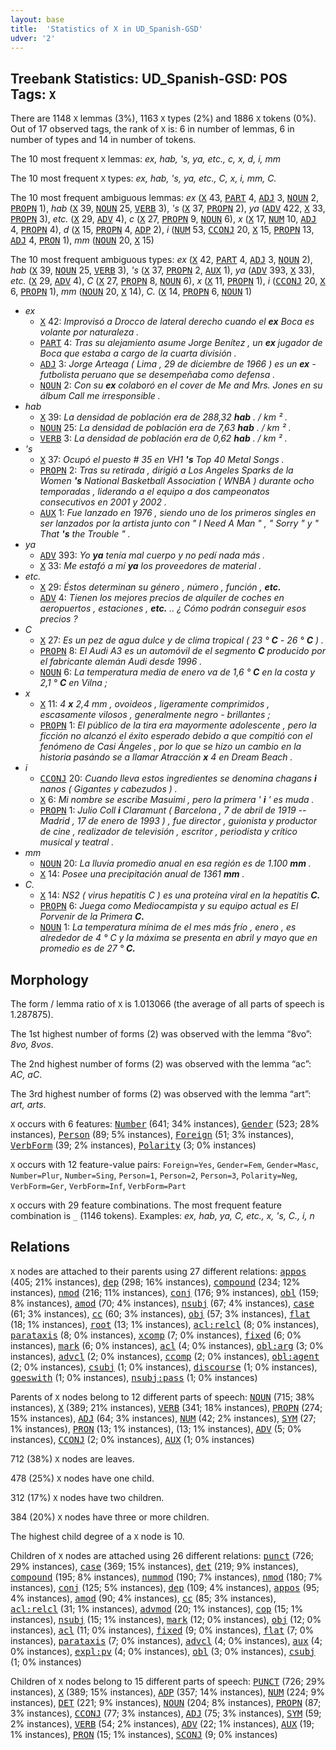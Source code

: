 ```yaml
---
layout: base
title:  'Statistics of X in UD_Spanish-GSD'
udver: '2'
---
```


## Treebank Statistics: UD_Spanish-GSD: POS Tags: `X`

There are 1148 `X` lemmas (3%), 1163 `X` types (2%) and 1886 `X` tokens (0%).
Out of 17 observed tags, the rank of `X` is: 6 in number of lemmas, 6 in number of types and 14 in number of tokens.

The 10 most frequent `X` lemmas: <em>ex, hab, 's, ya, etc., c, x, d, i, mm</em>

The 10 most frequent `X` types:  <em>ex, hab, 's, ya, etc., C, x, i, mm, C.</em>

The 10 most frequent ambiguous lemmas: <em>ex</em> (<tt><a href="es_gsd-pos-X.html">X</a></tt> 43, <tt><a href="es_gsd-pos-PART.html">PART</a></tt> 4, <tt><a href="es_gsd-pos-ADJ.html">ADJ</a></tt> 3, <tt><a href="es_gsd-pos-NOUN.html">NOUN</a></tt> 2, <tt><a href="es_gsd-pos-PROPN.html">PROPN</a></tt> 1), <em>hab</em> (<tt><a href="es_gsd-pos-X.html">X</a></tt> 39, <tt><a href="es_gsd-pos-NOUN.html">NOUN</a></tt> 25, <tt><a href="es_gsd-pos-VERB.html">VERB</a></tt> 3), <em>'s</em> (<tt><a href="es_gsd-pos-X.html">X</a></tt> 37, <tt><a href="es_gsd-pos-PROPN.html">PROPN</a></tt> 2), <em>ya</em> (<tt><a href="es_gsd-pos-ADV.html">ADV</a></tt> 422, <tt><a href="es_gsd-pos-X.html">X</a></tt> 33, <tt><a href="es_gsd-pos-PROPN.html">PROPN</a></tt> 3), <em>etc.</em> (<tt><a href="es_gsd-pos-X.html">X</a></tt> 29, <tt><a href="es_gsd-pos-ADV.html">ADV</a></tt> 4), <em>c</em> (<tt><a href="es_gsd-pos-X.html">X</a></tt> 27, <tt><a href="es_gsd-pos-PROPN.html">PROPN</a></tt> 9, <tt><a href="es_gsd-pos-NOUN.html">NOUN</a></tt> 6), <em>x</em> (<tt><a href="es_gsd-pos-X.html">X</a></tt> 17, <tt><a href="es_gsd-pos-NUM.html">NUM</a></tt> 10, <tt><a href="es_gsd-pos-ADJ.html">ADJ</a></tt> 4, <tt><a href="es_gsd-pos-PROPN.html">PROPN</a></tt> 4), <em>d</em> (<tt><a href="es_gsd-pos-X.html">X</a></tt> 15, <tt><a href="es_gsd-pos-PROPN.html">PROPN</a></tt> 4, <tt><a href="es_gsd-pos-ADP.html">ADP</a></tt> 2), <em>i</em> (<tt><a href="es_gsd-pos-NUM.html">NUM</a></tt> 53, <tt><a href="es_gsd-pos-CCONJ.html">CCONJ</a></tt> 20, <tt><a href="es_gsd-pos-X.html">X</a></tt> 15, <tt><a href="es_gsd-pos-PROPN.html">PROPN</a></tt> 13, <tt><a href="es_gsd-pos-ADJ.html">ADJ</a></tt> 4, <tt><a href="es_gsd-pos-PRON.html">PRON</a></tt> 1), <em>mm</em> (<tt><a href="es_gsd-pos-NOUN.html">NOUN</a></tt> 20, <tt><a href="es_gsd-pos-X.html">X</a></tt> 15)

The 10 most frequent ambiguous types:  <em>ex</em> (<tt><a href="es_gsd-pos-X.html">X</a></tt> 42, <tt><a href="es_gsd-pos-PART.html">PART</a></tt> 4, <tt><a href="es_gsd-pos-ADJ.html">ADJ</a></tt> 3, <tt><a href="es_gsd-pos-NOUN.html">NOUN</a></tt> 2), <em>hab</em> (<tt><a href="es_gsd-pos-X.html">X</a></tt> 39, <tt><a href="es_gsd-pos-NOUN.html">NOUN</a></tt> 25, <tt><a href="es_gsd-pos-VERB.html">VERB</a></tt> 3), <em>'s</em> (<tt><a href="es_gsd-pos-X.html">X</a></tt> 37, <tt><a href="es_gsd-pos-PROPN.html">PROPN</a></tt> 2, <tt><a href="es_gsd-pos-AUX.html">AUX</a></tt> 1), <em>ya</em> (<tt><a href="es_gsd-pos-ADV.html">ADV</a></tt> 393, <tt><a href="es_gsd-pos-X.html">X</a></tt> 33), <em>etc.</em> (<tt><a href="es_gsd-pos-X.html">X</a></tt> 29, <tt><a href="es_gsd-pos-ADV.html">ADV</a></tt> 4), <em>C</em> (<tt><a href="es_gsd-pos-X.html">X</a></tt> 27, <tt><a href="es_gsd-pos-PROPN.html">PROPN</a></tt> 8, <tt><a href="es_gsd-pos-NOUN.html">NOUN</a></tt> 6), <em>x</em> (<tt><a href="es_gsd-pos-X.html">X</a></tt> 11, <tt><a href="es_gsd-pos-PROPN.html">PROPN</a></tt> 1), <em>i</em> (<tt><a href="es_gsd-pos-CCONJ.html">CCONJ</a></tt> 20, <tt><a href="es_gsd-pos-X.html">X</a></tt> 6, <tt><a href="es_gsd-pos-PROPN.html">PROPN</a></tt> 1), <em>mm</em> (<tt><a href="es_gsd-pos-NOUN.html">NOUN</a></tt> 20, <tt><a href="es_gsd-pos-X.html">X</a></tt> 14), <em>C.</em> (<tt><a href="es_gsd-pos-X.html">X</a></tt> 14, <tt><a href="es_gsd-pos-PROPN.html">PROPN</a></tt> 6, <tt><a href="es_gsd-pos-NOUN.html">NOUN</a></tt> 1)


* <em>ex</em>
  * <tt><a href="es_gsd-pos-X.html">X</a></tt> 42: <em>Improvisó a Drocco de lateral derecho cuando el <b>ex</b> Boca es volante por naturaleza .</em>
  * <tt><a href="es_gsd-pos-PART.html">PART</a></tt> 4: <em>Tras su alejamiento asume Jorge Benítez , un <b>ex</b> jugador de Boca que estaba a cargo de la cuarta división .</em>
  * <tt><a href="es_gsd-pos-ADJ.html">ADJ</a></tt> 3: <em>Jorge Arteaga ( Lima , 29 de diciembre de 1966 ) es un <b>ex</b> - futbolista peruano que se desempeñaba como defensa .</em>
  * <tt><a href="es_gsd-pos-NOUN.html">NOUN</a></tt> 2: <em>Con su <b>ex</b> colaboró en el cover de Me and Mrs. Jones en su álbum Call me irresponsible .</em>
* <em>hab</em>
  * <tt><a href="es_gsd-pos-X.html">X</a></tt> 39: <em>La densidad de población era de 288,32 <b>hab</b> . / km ² .</em>
  * <tt><a href="es_gsd-pos-NOUN.html">NOUN</a></tt> 25: <em>La densidad de población era de 7,63 <b>hab</b> . / km ² .</em>
  * <tt><a href="es_gsd-pos-VERB.html">VERB</a></tt> 3: <em>La densidad de población era de 0,62 <b>hab</b> . / km ² .</em>
* <em>'s</em>
  * <tt><a href="es_gsd-pos-X.html">X</a></tt> 37: <em>Ocupó el puesto # 35 en VH1 <b>'s</b> Top 40 Metal Songs .</em>
  * <tt><a href="es_gsd-pos-PROPN.html">PROPN</a></tt> 2: <em>Tras su retirada , dirigió a Los Angeles Sparks de la Women <b>'s</b> National Basketball Association ( WNBA ) durante ocho temporadas , liderando a el equipo a dos campeonatos consecutivos en 2001 y 2002 .</em>
  * <tt><a href="es_gsd-pos-AUX.html">AUX</a></tt> 1: <em>Fue lanzado en 1976 , siendo uno de los primeros singles en ser lanzados por la artista junto con " I Need A Man " , " Sorry " y " That <b>'s</b> the Trouble " .</em>
* <em>ya</em>
  * <tt><a href="es_gsd-pos-ADV.html">ADV</a></tt> 393: <em>Yo <b>ya</b> tenía mal cuerpo y no pedí nada más .</em>
  * <tt><a href="es_gsd-pos-X.html">X</a></tt> 33: <em>Me estafó a mí <b>ya</b> los proveedores de material .</em>
* <em>etc.</em>
  * <tt><a href="es_gsd-pos-X.html">X</a></tt> 29: <em>Éstos determinan su género , número , función , <b>etc.</b></em>
  * <tt><a href="es_gsd-pos-ADV.html">ADV</a></tt> 4: <em>Tienen los mejores precios de alquiler de coches en aeropuertos , estaciones , <b>etc.</b> .. ¿ Cómo podrán conseguir esos precios ?</em>
* <em>C</em>
  * <tt><a href="es_gsd-pos-X.html">X</a></tt> 27: <em>Es un pez de agua dulce y de clima tropical ( 23 ° <b>C</b> - 26 ° <b>C</b> ) .</em>
  * <tt><a href="es_gsd-pos-PROPN.html">PROPN</a></tt> 8: <em>El Audi A3 es un automóvil de el segmento <b>C</b> producido por el fabricante alemán Audi desde 1996 .</em>
  * <tt><a href="es_gsd-pos-NOUN.html">NOUN</a></tt> 6: <em>La temperatura media de enero va de 1,6 ° <b>C</b> en la costa y 2,1 ° <b>C</b> en Vilna ;</em>
* <em>x</em>
  * <tt><a href="es_gsd-pos-X.html">X</a></tt> 11: <em>4 <b>x</b> 2,4 mm , ovoideos , ligeramente comprimidos , escasamente vilosos , generalmente negro - brillantes ;</em>
  * <tt><a href="es_gsd-pos-PROPN.html">PROPN</a></tt> 1: <em>El público de la tira era mayormente adolescente , pero la ficción no alcanzó el éxito esperado debido a que compitió con el fenómeno de Casi Ángeles , por lo que se hizo un cambio en la historia pasándo se a llamar Atracción <b>x</b> 4 en Dream Beach .</em>
* <em>i</em>
  * <tt><a href="es_gsd-pos-CCONJ.html">CCONJ</a></tt> 20: <em>Cuando lleva estos ingredientes se denomina chagans <b>i</b> nanos ( Gigantes y cabezudos ) .</em>
  * <tt><a href="es_gsd-pos-X.html">X</a></tt> 6: <em>Mi nombre se escribe Masuimi , pero la primera ' <b>i</b> ' es muda .</em>
  * <tt><a href="es_gsd-pos-PROPN.html">PROPN</a></tt> 1: <em>Julio Coll <b>i</b> Claramunt ( Barcelona , 7 de abril de 1919 -- Madrid , 17 de enero de 1993 ) , fue director , guionista y productor de cine , realizador de televisión , escritor , periodista y crítico musical y teatral .</em>
* <em>mm</em>
  * <tt><a href="es_gsd-pos-NOUN.html">NOUN</a></tt> 20: <em>La lluvia promedio anual en esa región es de 1.100 <b>mm</b> .</em>
  * <tt><a href="es_gsd-pos-X.html">X</a></tt> 14: <em>Posee una precipitación anual de 1361 <b>mm</b> .</em>
* <em>C.</em>
  * <tt><a href="es_gsd-pos-X.html">X</a></tt> 14: <em>NS2 ( virus hepatitis C ) es una proteína viral en la hepatitis <b>C.</b></em>
  * <tt><a href="es_gsd-pos-PROPN.html">PROPN</a></tt> 6: <em>Juega como Mediocampista y su equipo actual es El Porvenir de la Primera <b>C.</b></em>
  * <tt><a href="es_gsd-pos-NOUN.html">NOUN</a></tt> 1: <em>La temperatura mínima de el mes más frío , enero , es alrededor de 4 ° C y la máxima se presenta en abril y mayo que en promedio es de 27 ° <b>C.</b></em>

## Morphology

The form / lemma ratio of `X` is 1.013066 (the average of all parts of speech is 1.287875).

The 1st highest number of forms (2) was observed with the lemma “8vo”: <em>8vo, 8vos</em>.

The 2nd highest number of forms (2) was observed with the lemma “ac”: <em>AC, aC</em>.

The 3rd highest number of forms (2) was observed with the lemma “art”: <em>art, arts</em>.

`X` occurs with 6 features: <tt><a href="es_gsd-feat-Number.html">Number</a></tt> (641; 34% instances), <tt><a href="es_gsd-feat-Gender.html">Gender</a></tt> (523; 28% instances), <tt><a href="es_gsd-feat-Person.html">Person</a></tt> (89; 5% instances), <tt><a href="es_gsd-feat-Foreign.html">Foreign</a></tt> (51; 3% instances), <tt><a href="es_gsd-feat-VerbForm.html">VerbForm</a></tt> (39; 2% instances), <tt><a href="es_gsd-feat-Polarity.html">Polarity</a></tt> (3; 0% instances)

`X` occurs with 12 feature-value pairs: `Foreign=Yes`, `Gender=Fem`, `Gender=Masc`, `Number=Plur`, `Number=Sing`, `Person=1`, `Person=2`, `Person=3`, `Polarity=Neg`, `VerbForm=Ger`, `VerbForm=Inf`, `VerbForm=Part`

`X` occurs with 29 feature combinations.
The most frequent feature combination is `_` (1146 tokens).
Examples: <em>ex, hab, ya, C, etc., x, 's, C., i, n</em>


## Relations

`X` nodes are attached to their parents using 27 different relations: <tt><a href="es_gsd-dep-appos.html">appos</a></tt> (405; 21% instances), <tt><a href="es_gsd-dep-dep.html">dep</a></tt> (298; 16% instances), <tt><a href="es_gsd-dep-compound.html">compound</a></tt> (234; 12% instances), <tt><a href="es_gsd-dep-nmod.html">nmod</a></tt> (216; 11% instances), <tt><a href="es_gsd-dep-conj.html">conj</a></tt> (176; 9% instances), <tt><a href="es_gsd-dep-obl.html">obl</a></tt> (159; 8% instances), <tt><a href="es_gsd-dep-amod.html">amod</a></tt> (70; 4% instances), <tt><a href="es_gsd-dep-nsubj.html">nsubj</a></tt> (67; 4% instances), <tt><a href="es_gsd-dep-case.html">case</a></tt> (61; 3% instances), <tt><a href="es_gsd-dep-cc.html">cc</a></tt> (60; 3% instances), <tt><a href="es_gsd-dep-obj.html">obj</a></tt> (57; 3% instances), <tt><a href="es_gsd-dep-flat.html">flat</a></tt> (18; 1% instances), <tt><a href="es_gsd-dep-root.html">root</a></tt> (13; 1% instances), <tt><a href="es_gsd-dep-acl-relcl.html">acl:relcl</a></tt> (8; 0% instances), <tt><a href="es_gsd-dep-parataxis.html">parataxis</a></tt> (8; 0% instances), <tt><a href="es_gsd-dep-xcomp.html">xcomp</a></tt> (7; 0% instances), <tt><a href="es_gsd-dep-fixed.html">fixed</a></tt> (6; 0% instances), <tt><a href="es_gsd-dep-mark.html">mark</a></tt> (6; 0% instances), <tt><a href="es_gsd-dep-acl.html">acl</a></tt> (4; 0% instances), <tt><a href="es_gsd-dep-obl-arg.html">obl:arg</a></tt> (3; 0% instances), <tt><a href="es_gsd-dep-advcl.html">advcl</a></tt> (2; 0% instances), <tt><a href="es_gsd-dep-ccomp.html">ccomp</a></tt> (2; 0% instances), <tt><a href="es_gsd-dep-obl-agent.html">obl:agent</a></tt> (2; 0% instances), <tt><a href="es_gsd-dep-csubj.html">csubj</a></tt> (1; 0% instances), <tt><a href="es_gsd-dep-discourse.html">discourse</a></tt> (1; 0% instances), <tt><a href="es_gsd-dep-goeswith.html">goeswith</a></tt> (1; 0% instances), <tt><a href="es_gsd-dep-nsubj-pass.html">nsubj:pass</a></tt> (1; 0% instances)

Parents of `X` nodes belong to 12 different parts of speech: <tt><a href="es_gsd-pos-NOUN.html">NOUN</a></tt> (715; 38% instances), <tt><a href="es_gsd-pos-X.html">X</a></tt> (389; 21% instances), <tt><a href="es_gsd-pos-VERB.html">VERB</a></tt> (341; 18% instances), <tt><a href="es_gsd-pos-PROPN.html">PROPN</a></tt> (274; 15% instances), <tt><a href="es_gsd-pos-ADJ.html">ADJ</a></tt> (64; 3% instances), <tt><a href="es_gsd-pos-NUM.html">NUM</a></tt> (42; 2% instances), <tt><a href="es_gsd-pos-SYM.html">SYM</a></tt> (27; 1% instances), <tt><a href="es_gsd-pos-PRON.html">PRON</a></tt> (13; 1% instances),  (13; 1% instances), <tt><a href="es_gsd-pos-ADV.html">ADV</a></tt> (5; 0% instances), <tt><a href="es_gsd-pos-CCONJ.html">CCONJ</a></tt> (2; 0% instances), <tt><a href="es_gsd-pos-AUX.html">AUX</a></tt> (1; 0% instances)

712 (38%) `X` nodes are leaves.

478 (25%) `X` nodes have one child.

312 (17%) `X` nodes have two children.

384 (20%) `X` nodes have three or more children.

The highest child degree of a `X` node is 10.

Children of `X` nodes are attached using 26 different relations: <tt><a href="es_gsd-dep-punct.html">punct</a></tt> (726; 29% instances), <tt><a href="es_gsd-dep-case.html">case</a></tt> (369; 15% instances), <tt><a href="es_gsd-dep-det.html">det</a></tt> (219; 9% instances), <tt><a href="es_gsd-dep-compound.html">compound</a></tt> (195; 8% instances), <tt><a href="es_gsd-dep-nummod.html">nummod</a></tt> (190; 7% instances), <tt><a href="es_gsd-dep-nmod.html">nmod</a></tt> (180; 7% instances), <tt><a href="es_gsd-dep-conj.html">conj</a></tt> (125; 5% instances), <tt><a href="es_gsd-dep-dep.html">dep</a></tt> (109; 4% instances), <tt><a href="es_gsd-dep-appos.html">appos</a></tt> (95; 4% instances), <tt><a href="es_gsd-dep-amod.html">amod</a></tt> (90; 4% instances), <tt><a href="es_gsd-dep-cc.html">cc</a></tt> (85; 3% instances), <tt><a href="es_gsd-dep-acl-relcl.html">acl:relcl</a></tt> (31; 1% instances), <tt><a href="es_gsd-dep-advmod.html">advmod</a></tt> (20; 1% instances), <tt><a href="es_gsd-dep-cop.html">cop</a></tt> (15; 1% instances), <tt><a href="es_gsd-dep-nsubj.html">nsubj</a></tt> (15; 1% instances), <tt><a href="es_gsd-dep-mark.html">mark</a></tt> (12; 0% instances), <tt><a href="es_gsd-dep-obj.html">obj</a></tt> (12; 0% instances), <tt><a href="es_gsd-dep-acl.html">acl</a></tt> (11; 0% instances), <tt><a href="es_gsd-dep-fixed.html">fixed</a></tt> (9; 0% instances), <tt><a href="es_gsd-dep-flat.html">flat</a></tt> (7; 0% instances), <tt><a href="es_gsd-dep-parataxis.html">parataxis</a></tt> (7; 0% instances), <tt><a href="es_gsd-dep-advcl.html">advcl</a></tt> (4; 0% instances), <tt><a href="es_gsd-dep-aux.html">aux</a></tt> (4; 0% instances), <tt><a href="es_gsd-dep-expl-pv.html">expl:pv</a></tt> (4; 0% instances), <tt><a href="es_gsd-dep-obl.html">obl</a></tt> (3; 0% instances), <tt><a href="es_gsd-dep-csubj.html">csubj</a></tt> (1; 0% instances)

Children of `X` nodes belong to 15 different parts of speech: <tt><a href="es_gsd-pos-PUNCT.html">PUNCT</a></tt> (726; 29% instances), <tt><a href="es_gsd-pos-X.html">X</a></tt> (389; 15% instances), <tt><a href="es_gsd-pos-ADP.html">ADP</a></tt> (357; 14% instances), <tt><a href="es_gsd-pos-NUM.html">NUM</a></tt> (224; 9% instances), <tt><a href="es_gsd-pos-DET.html">DET</a></tt> (221; 9% instances), <tt><a href="es_gsd-pos-NOUN.html">NOUN</a></tt> (204; 8% instances), <tt><a href="es_gsd-pos-PROPN.html">PROPN</a></tt> (87; 3% instances), <tt><a href="es_gsd-pos-CCONJ.html">CCONJ</a></tt> (77; 3% instances), <tt><a href="es_gsd-pos-ADJ.html">ADJ</a></tt> (75; 3% instances), <tt><a href="es_gsd-pos-SYM.html">SYM</a></tt> (59; 2% instances), <tt><a href="es_gsd-pos-VERB.html">VERB</a></tt> (54; 2% instances), <tt><a href="es_gsd-pos-ADV.html">ADV</a></tt> (22; 1% instances), <tt><a href="es_gsd-pos-AUX.html">AUX</a></tt> (19; 1% instances), <tt><a href="es_gsd-pos-PRON.html">PRON</a></tt> (15; 1% instances), <tt><a href="es_gsd-pos-SCONJ.html">SCONJ</a></tt> (9; 0% instances)

